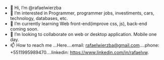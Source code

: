 - 👋 Hi, I’m @rafaelwierzba
- 👀 I’m interested in Programmer, programmer jobs, investiments, cars, technology, databases, etc.
- 🌱 I’m currently learning Web front-end(improve css, js), back-end coming soon.
- 💞️ I’m looking to collaborate on web or desktop application. Mobile one day.
- 📫 How to reach me ...Here....email: rafaelwierzba@gmail.com....phone: +5511995989470....linkedin: https://www.linkedin.com/in/rafaelvw.

<!---
rafaelwierzba/rafaelwierzba is a ✨ special ✨ repository because its `README.md` (this file) appears on your GitHub profile.
You can click the Preview link to take a look at your changes.
--->
